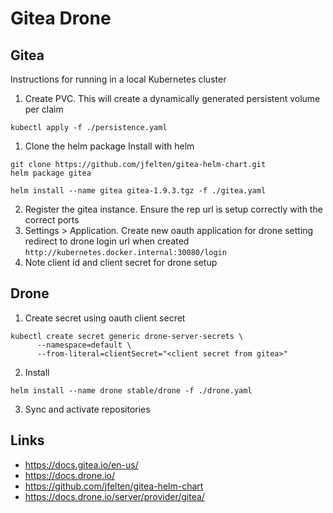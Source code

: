 # Gitea Drone

## Gitea

Instructions for running in a local Kubernetes cluster
1. Create PVC. This will create a dynamically generated persistent volume per claim
```
kubectl apply -f ./persistence.yaml
```
1. Clone the helm package Install with helm
```
git clone https://github.com/jfelten/gitea-helm-chart.git
helm package gitea

helm install --name gitea gitea-1.9.3.tgz -f ./gitea.yaml

```
2. Register the gitea instance. Ensure the rep url is setup correctly with the correct ports
3. Settings > Application. Create new oauth application for drone setting redirect to drone login url when created `http://kubernetes.docker.internal:30080/login`
4. Note client id and client secret for drone setup

## Drone

1. Create secret using oauth client secret
```
kubectl create secret generic drone-server-secrets \
      --namespace=default \
      --from-literal=clientSecret="<client secret from gitea>"
```
2. Install 
```
helm install --name drone stable/drone -f ./drone.yaml
```
3. Sync and activate repositories


## Links
* https://docs.gitea.io/en-us/
* https://docs.drone.io/
* https://github.com/jfelten/gitea-helm-chart
* https://docs.drone.io/server/provider/gitea/
